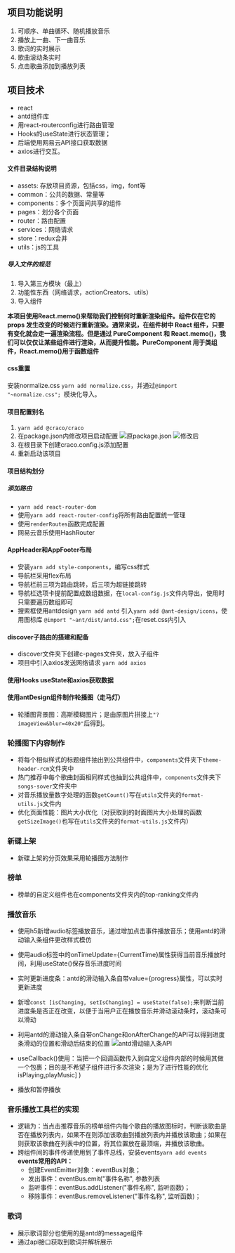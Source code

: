 ## 项目功能说明
1. 可顺序、单曲循环、随机播放音乐
2. 播放上一曲、下一曲音乐
3. 歌词的实时展示
4. 歌曲滚动条实时
5. 点击歌曲添加到播放列表
## 项目技术
+ react
+ antd组件库
+ 用react-routerconfig进行路由管理
+ Hooks的useState进行状态管理；
+ 后端使用网易云API接口获取数据
+ axios进行交互。

#### 文件目录结构说明
+ assets: 存放项目资源，包括css，img，font等
+ common：公共的数据、常量等
+ components：多个页面间共享的组件
+ pages：划分各个页面
+ router：路由配置
+ services：网络请求
+ store：redux合并
+ utils：js的工具
##### 导入文件的规范
1. 导入第三方模块（最上）
2. 功能性东西（网络请求，actionCreators、utils）
3. 导入组件

**本项目使用React.memo()来帮助我们控制何时重新渲染组件。组件仅在它的 props 发生改变的时候进行重新渲染。通常来说，在组件树中 React 组件，只要有变化就会走一遍渲染流程。但是通过 PureComponent 和 React.memo()，我们可以仅仅让某些组件进行渲染，从而提升性能。PureComponent 用于类组件，React.memo()用于函数组件**

####  css重置
安装normalize.css `yarn add normalize.css`，并通过`@import "~normalize.css"; `模块化导入。

#### 项目配置别名
1.  `yarn add @craco/craco`
2. 在package.json内修改项目启动配置
![原package.json](https://upload-images.jianshu.io/upload_images/17839328-03ba297f917fd83d.png?imageMogr2/auto-orient/strip%7CimageView2/2/w/1240)
![修改后](https://upload-images.jianshu.io/upload_images/17839328-0046e0f7cf022fd4.png?imageMogr2/auto-orient/strip%7CimageView2/2/w/1240)
3. 在根目录下创建craco.config.js添加配置
4. 重新启动该项目
#### 项目结构划分
##### 添加路由
+ `yarn add react-router-dom`
+ 使用`yarn add react-router-config`将所有路由配置统一管理
+ 使用`renderRoutes`函数完成配置
+ 网易云音乐使用HashRouter
#### AppHeader和AppFooter布局
+ 安装`yarn add style-components`，编写css样式
+ 导航栏采用flex布局
+ 导航栏前三项为路由跳转，后三项为超链接跳转
+ 导航栏选项卡提前配置成数组数据，在`local-config.js`文件内导出，使用时只需要遍历数组即可
+ 搜索框使用antdesign  `yarn add antd` 
引入`yarn add @ant-design/icons`，使用图标库
`@import "~ant/dist/antd.css";`在reset.css内引入
#### discover子路由的搭建和配备
+ discover文件夹下创建c-pages文件夹，放入子组件
+ 项目中引入axios发送网络请求 `yarn add axios`
#### 使用Hooks useState和axios获取数据
#### 使用antDesign组件制作轮播图（走马灯）
+ 轮播图背景图：高斯模糊图片；是由原图片拼接上`"?imageView&blur=40x20"`后得到。
### 轮播图下内容制作
+ 将每个相似样式的标题组件抽出到公共组件中，`components`文件夹下`theme-header-rcm`文件夹中
+ 热门推荐中每个歌曲封面相同样式也抽到公共组件中，`components`文件夹下`songs-sover`文件夹中
+ 对音乐播放量数字处理的函数`getCount()`写在`utils`文件夹的`format-utils.js`文件内
+ 优化页面性能：图片大小优化（对获取到的封面图片大小处理的函数`getSizeImage()`也写在`utils`文件夹的`format-utils.js`文件内）
### 新碟上架
+ 新碟上架的分页效果采用轮播图方法制作
### 榜单
+ 榜单的自定义组件也在components文件夹内的top-ranking文件内
### 播放音乐
+ 使用h5新增audio标签播放音乐，通过增加点击事件播放音乐；使用antd的滑动输入条组件更改样式模仿

+ 使用audio标签中的onTimeUpdate={CurrentTime}属性获得当前音乐播放时间，利用useState()保存音乐进度时间

+ 实时更新进度条：antd的滑动输入条自带value={progress}属性，可以实时更新进度

+ 新增`const [isChanging, setIsChanging] = useState(false);`来判断当前进度条是否正在改变，以便于当用户正在播放音乐并滑动滚动条时，滚动条可以滑动
+ 利用antd的滑动输入条自带onChange和onAfterChange的API可以得到进度条滑动的位置和滑动后结束的位置
![antd滑动输入条API](https://upload-images.jianshu.io/upload_images/17839328-e1f7b6f19faa21fb.png?imageMogr2/auto-orient/strip%7CimageView2/2/w/1240)

+ useCallback()使用：当把一个回调函数传入到自定义组件内部的时候用其做一个包裹；目的是不希望子组件进行多次渲染；是为了进行性能的优化
isPlaying,playMusic] )

+ 播放和暂停播放

### 音乐播放工具栏的实现
+ 逻辑为：当点击推荐音乐的榜单组件内每个歌曲的播放图标时，判断该歌曲是否在播放列表内，如果不在则添加该歌曲到播放列表内并播放该歌曲；如果在则获取该歌曲在列表中的位置，将其位置放在最顶端，并播放该歌曲。
+ 跨组件间的事件传递使用到了事件总线，安装events`yarn add events`
**events常用的API：**
    - 创建EventEmitter对象：eventBus对象；
    - 发出事件：eventBus.emit("事件名称", 参数列表
    - 监听事件：eventBus.addListener("事件名称", 监听函数)；
    - 移除事件：eventBus.removeListener("事件名称", 监听函数)；
### 歌词
+ 展示歌词部分也使用的是antd的message组件
+ 通过api接口获取到歌词并解析展示

